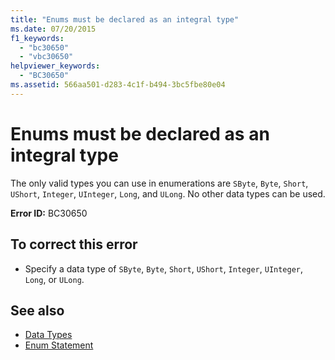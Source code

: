 ```yaml
---
title: "Enums must be declared as an integral type"
ms.date: 07/20/2015
f1_keywords: 
  - "bc30650"
  - "vbc30650"
helpviewer_keywords: 
  - "BC30650"
ms.assetid: 566aa501-d283-4c1f-b494-3bc5fbe80e04
---
```

# Enums must be declared as an integral type

The only valid types you can use in enumerations are `SByte`, `Byte`, `Short`, `UShort`, `Integer`, `UInteger`, `Long`, and `ULong`. No other data types can be used.  
  
 **Error ID:** BC30650  
  
## To correct this error  
  
- Specify a data type of `SByte`, `Byte`, `Short`, `UShort`, `Integer`, `UInteger`, `Long`, or `ULong`.  
  
## See also

- [Data Types](../language-reference/data-types/index.md)
- [Enum Statement](../language-reference/statements/enum-statement.md)
